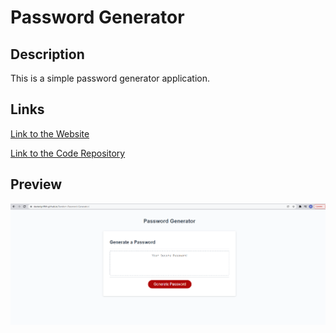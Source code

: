 # Password Generator  

## Description

This is a simple password generator application. 

## Links

[Link to the Website](https://dexterlgriffith.github.io/Random-Password-Generator/)

[Link to the Code Repository](https://github.com/DexterLGriffith/Random-Password-Generator)

## Preview
![PWgeneratorImage](../assets/images/projectImages/pwGenImage.png)